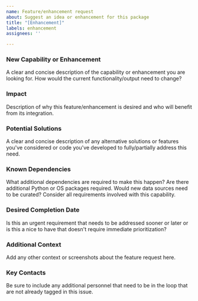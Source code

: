 ```yaml
---
name: Feature/enhancement request
about: Suggest an idea or enhancement for this package
title: "[Enhancement]"
labels: enhancement
assignees: ''

---
```


### New Capability or Enhancement

A clear and concise description of the capability or enhancement you are looking for. How would the current functionality/output need to change?

### Impact

Description of why this feature/enhancement is desired and who will benefit from its integration.

### Potential Solutions

A clear and concise description of any alternative solutions or features you've considered or code you've developed to fully/partially address this need.

### Known Dependencies

What additional dependencies are required to make this happen? Are there additional Python or OS packages required.  Would new data sources need to be curated?  Consider all requirements involved with this capability.

### Desired Completion Date

Is this an urgent requirement that needs to be addressed sooner or later or is this a nice to have that doesn't require immediate prioritization?

### Additional Context

Add any other context or screenshots about the feature request here.

### Key Contacts

Be sure to include any additional personnel that need to be in the loop that are not already tagged in this issue.
